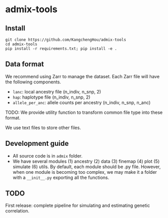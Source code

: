 # admix-tools

## Install
```
git clone https://github.com/KangchengHou/admix-tools
cd admix-tools
pip install -r requirements.txt; pip install -e .
```

## Data format
We recommend using Zarr to manage the dataset. Each Zarr file will have the following components.
- `lanc`: local ancestry file (n_indiv, n_snp, 2) 
- `hap`: haplotype file (n_indiv, n_snp, 2)
- `allele_per_anc`: allele counts per ancestry (n_indiv, n_snp, n_anc)

TODO: We provide utility function to transform common file type into these format.

We use text files to store other files.


## Development guide
- All source code is in `admix` folder. 
- We have several modules (1) ancestry (2) data (3) finemap (4) plot (5) simulate (6) utils. 
  By default, each module should be .py file. However, when one module is becoming too complex, 
  we may make it a folder with a `__init__.py` exporting all the functions.
  
## TODO
First release: complete pipeline for simulating and estimating genetic correlation.